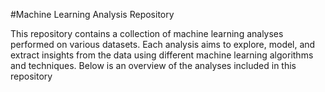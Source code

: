 #Machine Learning Analysis Repository

This repository contains a collection of machine learning analyses performed on various datasets. Each analysis aims to explore, model, and extract insights from the data using different machine learning
algorithms and techniques. Below is an overview of the analyses included in this repository
